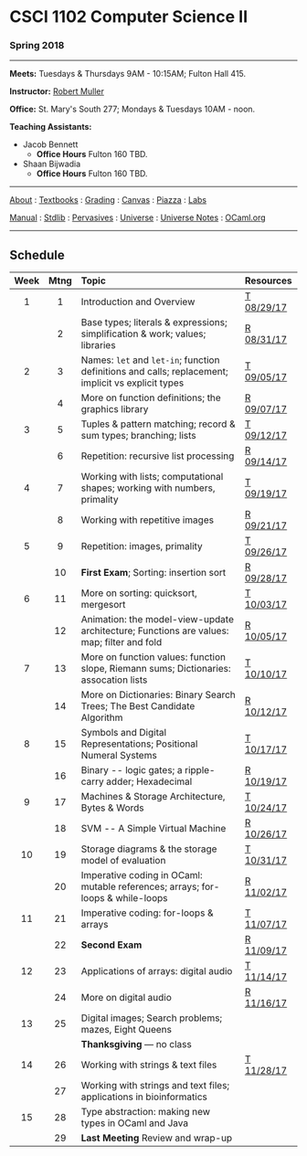 # CSCI 1102 Computer Science II

### Spring 2018

---

**Meets:** Tuesdays & Thursdays 9AM - 10:15AM; Fulton Hall 415.

**Instructor:** [Robert Muller](http://www.cs.bc.edu/~muller/)

**Office:** St. Mary's South 277; Mondays & Tuesdays 10AM - noon.

**Teaching Assistants:**

+ Jacob Bennett
  + **Office Hours** Fulton 160 TBD.
+ Shaan Bijwadia
  + **Office Hours** Fulton 160 TBD.


---

[About](resources/about.md) : [Textbooks](resources/textbooks.md) : [Grading](resources/grading.md) : [Canvas](https://bostoncollege.instructure.com/courses/1579254/gradebook)  : [Piazza](https://piazza.com/class/j6pep61xju0m5) : [Labs](resources/labs.md)

[Manual](http://caml.inria.fr/pub/docs/manual-ocaml/index.html) : [Stdlib](http://caml.inria.fr/pub/docs/manual-ocaml/stdlib.html) : [Pervasives](http://caml.inria.fr/pub/docs/manual-ocaml/libref/Pervasives.html) : [Universe](http://www.is.ocha.ac.jp/~asai/Universe/en/) : [Universe Notes](./resources/universe/README.md) : [OCaml.org](https://ocaml.org/)

---

## Schedule

| Week | Mtng | Topic                                    | Resources                                |
| :--: | :--: | :--------------------------------------- | :--------------------------------------- |
|  1   |  1   | Introduction and Overview                | [T 08/29/17](https://github.com/BC-CSCI1103/082917) |
|      |  2   | Base types; literals & expressions; simplification & work; values; libraries | [R 08/31/17](https://github.com/BC-CSCI1103/083117) |
|  2   |  3   | Names: `let` and `let-in`; function definitions and calls; replacement; implicit vs explicit types | [T 09/05/17](https://github.com/BC-CSCI1103/090517) |
|      |  4   | More on function definitions; the graphics library | [R 09/07/17](https://github.com/BC-CSCI1103/090717) |
|  3   |  5   | Tuples & pattern matching; record & sum types; branching; lists | [T 09/12/17](https://github.com/BC-CSCI1103/091217) |
|      |  6   | Repetition: recursive list processing    | [R 09/14/17](https://github.com/BC-CSCI1103/091417) |
|  4   |  7   | Working with lists; computational shapes; working with numbers, primality | [T 09/19/17](https://github.com/BC-CSCI1103/091917) |
|      |  8   | Working with repetitive images           | [R 09/21/17](https://github.com/BC-CSCI1103/092117) |
|  5   |  9   | Repetition: images, primality            | [T 09/26/17](https://github.com/BC-CSCI1103/092617) |
|      |  10  | **First Exam**; Sorting: insertion sort  | [R 09/28/17](https://github.com/BC-CSCI1103/092817) |
|  6   |  11  | More on sorting: quicksort, mergesort    | [T 10/03/17](https://github.com/BC-CSCI1103/100317) |
|      |  12  | Animation: the model-view-update architecture; Functions are values: map; filter and fold | [R 10/05/17](https://github.com/BC-CSCI1103/100517) |
|  7   |  13  | More on function values: function slope, Riemann sums; Dictionaries: assocation lists | [T 10/10/17](https://github.com/BC-CSCI1103/101017) |
|      |  14  | More on Dictionaries: Binary Search Trees; The Best Candidate Algorithm | [R 10/12/17](https://github.com/BC-CSCI1103/101217) |
|  8   |  15  | Symbols and Digital Representations; Positional Numeral Systems | [T 10/17/17](https://github.com/BC-CSCI1103/101717) |
|      |  16  | Binary -- logic gates; a ripple-carry adder; Hexadecimal | [R 10/19/17](https://github.com/BC-CSCI1103/101917) |
|  9   |  17  | Machines & Storage Architecture, Bytes & Words | [T 10/24/17](https://github.com/BC-CSCI1103/102417) |
|      |  18  | SVM -- A Simple Virtual Machine          | [R 10/26/17](https://github.com/BC-CSCI1103/102617) |
|  10  |  19  | Storage diagrams & the storage model of evaluation | [T 10/31/17](https://github.com/BC-CSCI1103/103117) |
|      |  20  | Imperative coding in OCaml: mutable references; arrays; for-loops & while-loops | [R 11/02/17](https://github.com/BC-CSCI1103/110217) |
|  11  |  21  | Imperative coding: for-loops & arrays    | [T 11/07/17](https://github.com/BC-CSCI1103/110717) |
|      |  22  | **Second Exam**                          | [R 11/09/17](https://github.com/BC-CSCI1103/110917) |
|  12  |  23  | Applications of arrays: digital audio    | [T 11/14/17](https://github.com/BC-CSCI1103/111417) |
|      |  24  | More on digital audio                    | [R 11/16/17](https://github.com/BC-CSCI1103/111617) |
|  13  |  25  | Digital images; Search problems; mazes, Eight Queens |                                          |
|      |      | **Thanksgiving** — no class              |                                          |
|  14  |  26  | Working with strings & text files        | [T 11/28/17](https://github.com/BC-CSCI1103/112817) |
|      |  27  | Working with strings and text files; applications in bioinformatics |                                          |
|  15  |  28  | Type abstraction: making new types in OCaml and Java |                                          |
|      |  29  | **Last Meeting** Review and wrap-up      |                                          |
